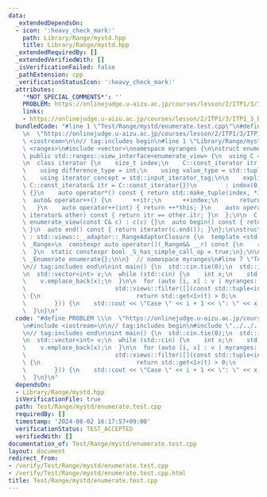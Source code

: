 ```yaml
---
data:
  _extendedDependsOn:
  - icon: ':heavy_check_mark:'
    path: Library/Range/mystd.hpp
    title: Library/Range/mystd.hpp
  _extendedRequiredBy: []
  _extendedVerifiedWith: []
  _isVerificationFailed: false
  _pathExtension: cpp
  _verificationStatusIcon: ':heavy_check_mark:'
  attributes:
    '*NOT_SPECIAL_COMMENTS*': ''
    PROBLEM: https://onlinejudge.u-aizu.ac.jp/courses/lesson/2/ITP1/3/ITP1_3_B
    links:
    - https://onlinejudge.u-aizu.ac.jp/courses/lesson/2/ITP1/3/ITP1_3_B
  bundledCode: "#line 1 \"Test/Range/mystd/enumerate.test.cpp\"\n#define PROBLEM \\\
    \n  \"https://onlinejudge.u-aizu.ac.jp/courses/lesson/2/ITP1/3/ITP1_3_B\"\n#include\
    \ <iostream>\n\n// tag:includes begin\n#line 1 \"Library/Range/mystd.hpp\"\n#include\
    \ <ranges>\n#include <vector>\nnamespace myranges {\n\nstruct enumerate_view :\
    \ public std::ranges::view_interface<enumerate_view> {\n  using C = std::vector<int>;\n\
    \n  class iterator {\n    size_t index;\n    C::const_iterator itr;\n\n  public:\n\
    \    using difference_type = int;\n    using value_type = std::tuple<size_t, C::value_type>;\n\
    \    using iterator_concept = std::input_iterator_tag;\n\n    explicit iterator(const\
    \ C::const_iterator& itr = C::const_iterator{})\n        : index(0), itr(itr)\
    \ {}\n    auto operator*() const { return std::make_tuple(index, *itr); }\n  \
    \  auto& operator++() {\n      ++itr;\n      ++index;\n      return *this;\n \
    \   }\n    auto operator++(int) { return ++*this; }\n    auto operator==(const\
    \ iterator& other) const { return itr == other.itr; }\n  };\n\n  C c;\n\n  explicit\
    \ enumerate_view(const C& c) : c(c) {}\n  auto begin() const { return iterator(c.begin());\
    \ }\n  auto end() const { return iterator(c.end()); }\n};\n\nstruct _Enumerate\
    \ : std::views::__adaptor::_RangeAdaptorClosure {\n  template <std::ranges::viewable_range\
    \ _Range>\n  constexpr auto operator()(_Range&& __r) const {\n    return enumerate_view{std::forward<_Range>(__r)};\n\
    \  }\n  static constexpr bool _S_has_simple_call_op = true;\n};\n\ninline constexpr\
    \ _Enumerate enumerate{};\n\n}  // namespace myranges\n#line 7 \"Test/Range/mystd/enumerate.test.cpp\"\
    \n// tag:includes end\n\nint main() {\n  std::cin.tie(0);\n  std::ios::sync_with_stdio(0);\n\
    \n  std::vector<int> v;\n  while (std::cin) {\n    int x;\n    std::cin >> x;\n\
    \    v.emplace_back(x);\n  }\n\n  for (auto [i, x] : v | myranges::enumerate |\n\
    \                         std::views::filter([](const std::tuple<int, int>& t)\
    \ {\n                           return std::get<1>(t) > 0;\n                 \
    \        })) {\n    std::cout << \"Case \" << i + 1 << \": \" << x << std::endl;\n\
    \  }\n}\n"
  code: "#define PROBLEM \\\n  \"https://onlinejudge.u-aizu.ac.jp/courses/lesson/2/ITP1/3/ITP1_3_B\"\
    \n#include <iostream>\n\n// tag:includes begin\n#include \"../../../Library/Range/mystd.hpp\"\
    \n// tag:includes end\n\nint main() {\n  std::cin.tie(0);\n  std::ios::sync_with_stdio(0);\n\
    \n  std::vector<int> v;\n  while (std::cin) {\n    int x;\n    std::cin >> x;\n\
    \    v.emplace_back(x);\n  }\n\n  for (auto [i, x] : v | myranges::enumerate |\n\
    \                         std::views::filter([](const std::tuple<int, int>& t)\
    \ {\n                           return std::get<1>(t) > 0;\n                 \
    \        })) {\n    std::cout << \"Case \" << i + 1 << \": \" << x << std::endl;\n\
    \  }\n}\n"
  dependsOn:
  - Library/Range/mystd.hpp
  isVerificationFile: true
  path: Test/Range/mystd/enumerate.test.cpp
  requiredBy: []
  timestamp: '2024-08-02 16:17:57+09:00'
  verificationStatus: TEST_ACCEPTED
  verifiedWith: []
documentation_of: Test/Range/mystd/enumerate.test.cpp
layout: document
redirect_from:
- /verify/Test/Range/mystd/enumerate.test.cpp
- /verify/Test/Range/mystd/enumerate.test.cpp.html
title: Test/Range/mystd/enumerate.test.cpp
---
```

